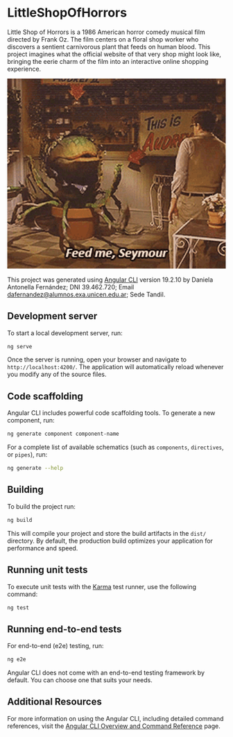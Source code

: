 # LittleShopOfHorrors

Little Shop of Horrors is a 1986 American horror comedy musical film directed by Frank Oz. The film centers on a floral shop worker who discovers a sentient carnivorous plant that feeds on human blood. This project imagines what the official website of that very shop might look like, bringing the eerie charm of the film into an interactive online shopping experience.

<p align="center">
  <img src="public/assets/img/feed-me-seymour.gif" alt="Feed me, Seymour!" width="600"/>
</p>

This project was generated using [Angular CLI](https://github.com/angular/angular-cli) version 19.2.10 by
Daniela Antonella Fernández; DNI 39.462.720; Email dafernandez@alumnos.exa.unicen.edu.ar; Sede Tandil.

## Development server

To start a local development server, run:

```bash
ng serve
```

Once the server is running, open your browser and navigate to `http://localhost:4200/`. The application will automatically reload whenever you modify any of the source files.

## Code scaffolding

Angular CLI includes powerful code scaffolding tools. To generate a new component, run:

```bash
ng generate component component-name
```

For a complete list of available schematics (such as `components`, `directives`, or `pipes`), run:

```bash
ng generate --help
```

## Building

To build the project run:

```bash
ng build
```

This will compile your project and store the build artifacts in the `dist/` directory. By default, the production build optimizes your application for performance and speed.

## Running unit tests

To execute unit tests with the [Karma](https://karma-runner.github.io) test runner, use the following command:

```bash
ng test
```

## Running end-to-end tests

For end-to-end (e2e) testing, run:

```bash
ng e2e
```

Angular CLI does not come with an end-to-end testing framework by default. You can choose one that suits your needs.

## Additional Resources

For more information on using the Angular CLI, including detailed command references, visit the [Angular CLI Overview and Command Reference](https://angular.dev/tools/cli) page.
